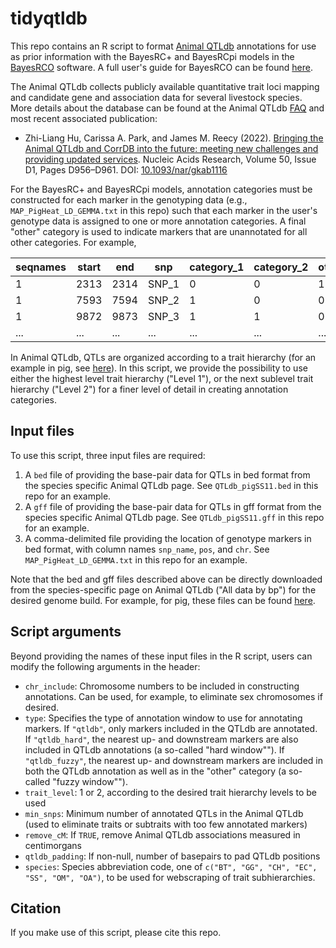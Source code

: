 # tidyqtldb

This repo contains an R script to format [Animal QTLdb](https://www.animalgenome.org/cgi-bin/QTLdb/index) annotations for use as prior information with the BayesRC+ and BayesRCpi models in the [BayesRCO](https://github.com/fmollandin/BayesRCO) software. A full user's guide for BayesRCO can be found [here](https://github.com/fmollandin/BayesRCO/blob/main/doc/BayesRCO.pdf).

The Animal QTLdb collects publicly available quantitative trait loci mapping and candidate gene and association data for several livestock species. More details about the database can be found at the Animal QTLdb [FAQ](https://www.animalgenome.org/QTLdb/faq) and most recent associated publication:

-   Zhi-Liang Hu, Carissa A. Park, and James M. Reecy (2022). [Bringing the Animal QTLdb and CorrDB into the future: meeting new challenges and providing updated services](https://academic.oup.com/nar/article/50/D1/D956/6437998). Nucleic Acids Research, Volume 50, Issue D1, Pages D956–D961. DOI: [10.1093/nar/gkab1116](https://doi.org/10.1093/nar/gkab1116)

For the BayesRC+ and BayesRCpi models, annotation categories must be constructed for each marker in the genotyping data (e.g., `MAP_PigHeat_LD_GEMMA.txt` in this repo) such that each marker in the user's genotype data is assigned to one or more annotation categories. A final "other" category is used to indicate markers that are unannotated for all other categories. For example,

| seqnames | start | end  | snp   | category_1 | category_2 | other |
|----------|-------|------|-------|------------|------------|-------|
| 1        | 2313  | 2314 | SNP_1 | 0          | 0          | 1     |
| 1        | 7593  | 7594 | SNP_2 | 1          | 0          | 0     |
| 1        | 9872  | 9873 | SNP_3 | 1          | 1          | 0     |
| ...      | ...   | ...  | ...   | ...        | ...        | ...   |

In Animal QTLdb, QTLs are organized according to a trait hierarchy (for an example in pig, see [here](https://www.animalgenome.org/cgi-bin/QTLdb/SS/ontrait?class_ID=1)). In this script, we provide the possibility to use either the highest level trait hierarchy ("Level 1"), or the next sublevel trait hierarchy ("Level 2") for a finer level of detail in creating annotation categories.

## Input files

To use this script, three input files are required:

1.  A `bed` file of providing the base-pair data for QTLs in bed format from the species specific Animal QTLdb page. See `QTLdb_pigSS11.bed` in this repo for an example.
2.  A `gff` file of providing the base-pair data for QTLs in gff format from the species specific Animal QTLdb page. See `QTLdb_pigSS11.gff` in this repo for an example.
3.  A comma-delimited file providing the location of genotype markers in bed format, with column names `snp_name`, `pos`, and `chr`. See `MAP_PigHeat_LD_GEMMA.txt` in this repo for an example.

Note that the bed and gff files described above can be directly downloaded from the species-specific page on Animal QTLdb ("All data by bp") for the desired genome build. For example, for pig, these files can be found [here](https://www.animalgenome.org/cgi-bin/QTLdb/SS/index).

## Script arguments

Beyond providing the names of these input files in the R script, users can modify the following arguments in the header:

-   `chr_include`: Chromosome numbers to be included in constructing annotations. Can be used, for example, to eliminate sex chromosomes if desired.
-   `type`: Specifies the type of annotation window to use for annotating markers. If `"qtldb"`, only markers included in the QTLdb are annotated. If `"qtldb_hard"`, the nearest up- and downstream markers are also included in QTLdb annotations (a so-called "hard window""). If `"qtldb_fuzzy"`, the nearest up- and downstream markers are included in both the QTLdb annotation as well as in the "other" category (a so-called "fuzzy window"").
-   `trait_level`: 1 or 2, according to the desired trait hierarchy levels to be used
-   `min_snps`: Minimum number of annotated QTLs in the Animal QTLdb (used to eliminate traits or subtraits with too few annotated markers)
-   `remove_cM`: If `TRUE`, remove Animal QTLdb associations measured in centimorgans
-   `qtldb_padding`: If non-null, number of basepairs to pad QTLdb positions
-   `species`: Species abbreviation code, one of `c("BT", "GG", "CH", "EC", "SS", "OM", "OA")`, to be used for webscraping of trait subhierarchies.

## Citation

If you make use of this script, please cite this repo.
